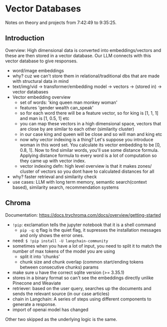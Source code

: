 # Vector Databases
Notes on theory and projects from 7:42:49 to 9:35:25.

## Introduction

Overview: High dimensional data is converted into embeddings/vectors and these are then stored in a vector database. Our LLM connects with this vector database to give responses.

- word/image embeddings
- why? cuz we can't store them in relational/traditional dbs that are made with structural data in mind
- text/img/vid -> transformer/embedding model -> vectors -> (stored in) -> vector databases
- Vector embedding overview
    - set of words: 'king queen man monkey woman'
    - features 'gender wealth can_speak'
    - so for each word there will be a feature vector, so for king is [1, 1, 1] and man is [1, 0.5, 1] etc
    - you can map these vectors in a high dimensional space, vectors that are close by are similar to each other (similarity cluster)
    - in our case king and queen will be close and so will man and king etc
    - now why vector indexing is a thing? Let's suppose you introduce woman in this word set. You calculate its vector embedding to be [0, 0.8, 1]. Now to find similar words, you'll use some distance formula. Applying distance formula to every word is a lot of computation so they came up with vector index.
    - vector indexing defn: high level overview is that it makes zones/ cluster of vectors so you dont have to calculated distances for all
- why? faster retrieval and similarity check
- use cases: LLM with long term memory, semantic search(context based), similarity search, recommendation systems

## Chroma
Documentation: https://docs.trychroma.com/docs/overview/getting-started
- `!pip`: exclamation tells the jupyter notebook that it is a shell command
    - `pip -q`: q flag is the quiet flag, it supresses the installation messages and only shows the error ones.
- need: `$ !pip install -U langchain-community`
- sometimes when you have a lot of input, you need to split it to match the number of max tokens of the model you are using
    - split it into 'chunks'
    - chunk size and chunk overlap (common start/ending tokens between consecutive chunks) params
- make sure u have the correct sqlite version (>= 3.35.1)
- stores in a binary format so can't see the embeddings directly unlike Pinecone and Weaviate
- retriever: based on the user query, searches up the documents and sends the relevant source (in our case articles)
- chain in Langchain: A series of steps using different components to generate a response.
- import of openai model has changed

Other two skipped as the underlying logic is the same.


